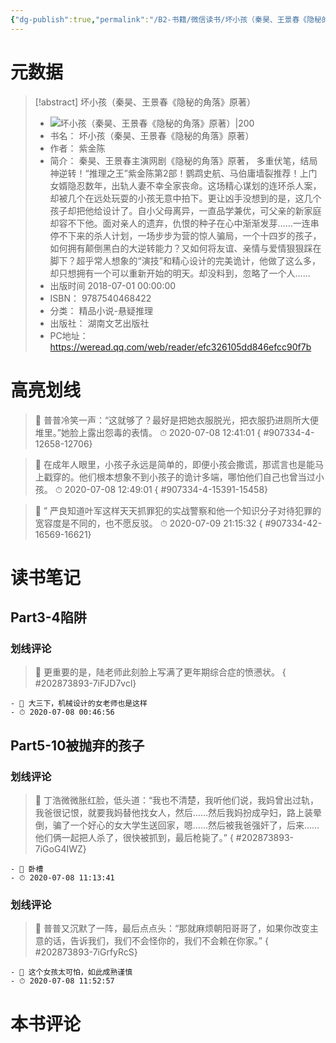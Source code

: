 ```yaml
---
{"dg-publish":true,"permalink":"/B2-书籍/微信读书/坏小孩（秦昊、王景春《隐秘的角落》原著）/"}
---
```


# 元数据
> [!abstract] 坏小孩（秦昊、王景春《隐秘的角落》原著）
> - ![ 坏小孩（秦昊、王景春《隐秘的角落》原著）|200](https://cdn.weread.qq.com/weread/cover/8/YueWen_907334/t7_YueWen_907334.jpg)
> - 书名： 坏小孩（秦昊、王景春《隐秘的角落》原著）
> - 作者： 紫金陈
> - 简介： 秦昊、王景春主演网剧《隐秘的角落》原著， 多重伏笔，结局神逆转！“推理之王”紫金陈第2部！鹦鹉史航、马伯庸墙裂推荐！上门女婿隐忍数年，出轨人妻不幸全家丧命。这场精心谋划的连环杀人案，却被几个在远处玩耍的小孩无意中拍下。更让凶手没想到的是，这几个孩子却把他给设计了。自小父母离异，一直品学兼优，可父亲的新家庭却容不下他。面对亲人的遗弃，仇恨的种子在心中渐渐发芽……一连串停不下来的杀人计划，一场步步为营的惊人骗局，一个十四岁的孩子，如何拥有颠倒黑白的大逆转能力？又如何将友谊、亲情与爱情狠狠踩在脚下？超乎常人想象的“演技”和精心设计的完美诡计，他做了这么多，却只想拥有一个可以重新开始的明天。却没料到，忽略了一个人……
> - 出版时间 2018-07-01 00:00:00
> - ISBN： 9787540468422
> - 分类： 精品小说-悬疑推理
> - 出版社： 湖南文艺出版社
> - PC地址：https://weread.qq.com/web/reader/efc326105dd846efcc90f7b

# 高亮划线



> 📌 普普冷笑一声：“这就够了？最好是把她衣服脱光，把衣服扔进厕所大便堆里。”她脸上露出怨毒的表情。 
> ⏱ 2020-07-08 12:41:01
{ #907334-4-12658-12706}


> 📌 在成年人眼里，小孩子永远是简单的，即便小孩会撒谎，那谎言也是能马上戳穿的。他们根本想象不到小孩子的诡计多端，哪怕他们自己也曾当过小孩。 
> ⏱ 2020-07-08 12:49:01
{ #907334-4-15391-15458}




> 📌 ” 
    严良知道叶军这样天天抓罪犯的实战警察和他一个知识分子对待犯罪的宽容度是不同的，也不愿反驳。 
> ⏱ 2020-07-09 21:15:32
{ #907334-42-16569-16621}


# 读书笔记

## Part3-4陷阱

### 划线评论
> 📌 更重要的是，陆老师此刻脸上写满了更年期综合症的愤懑状。 
{ #202873893-7iFJD7vcl}

    - 💭 大三下，机械设计的女老师也是这样
    - ⏱ 2020-07-08 00:46:56
   
## Part5-10被抛弃的孩子

### 划线评论
> 📌 丁浩微微胀红脸，低头道：“我也不清楚，我听他们说，我妈曾出过轨，我爸很记恨，就要我妈替他找女人，然后……然后我妈扮成孕妇，路上装晕倒，骗了一个好心的女大学生送回家，嗯……然后被我爸强奸了，后来……他们俩一起把人杀了，很快被抓到，最后枪毙了。” 
{ #202873893-7iGoG4IWZ}

    - 💭 卧槽
    - ⏱ 2020-07-08 11:13:41

### 划线评论
> 📌 普普又沉默了一阵，最后点点头：“那就麻烦朝阳哥哥了，如果你改变主意的话，告诉我们，我们不会怪你的，我们不会赖在你家。” 
{ #202873893-7iGrfyRcS}

    - 💭 这个女孩太可怕，如此成熟谨慎
    - ⏱ 2020-07-08 11:52:57
   
# 本书评论
